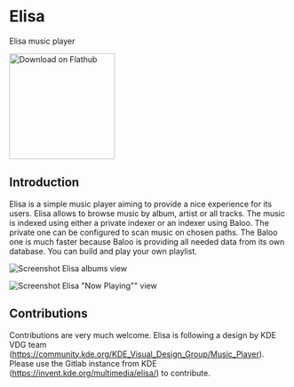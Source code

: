<!--
SPDX-FileCopyrightText: 2017 Matthieu Gallien <matthieu_gallien@yahoo.fr>

SPDX-License-Identifier: LGPL-3.0-or-later
-->

# Elisa

Elisa music player

<a href='https://flathub.org/apps/details/org.kde.elisa'><img width='190px' alt='Download on Flathub' src='https://flathub.org/assets/badges/flathub-badge-i-en.png'/></a>

## Introduction

Elisa is a simple music player aiming to provide a nice experience for its users.
Elisa allows to browse music by album, artist or all tracks. The music is indexed
using either a private indexer or an indexer using Baloo. The private one can be
configured to scan music on chosen paths. The Baloo one is much faster because
Baloo is providing all needed data from its own database. You can build and play
your own playlist.

![Screenshot Elisa albums view](https://community.kde.org/images.community/3/35/Elisa_albums_view.png)

![Screenshot Elisa "Now Playing"" view](https://community.kde.org/images.community/7/75/Elisa_now_playing_view.png)


## Contributions

Contributions are very much welcome. Elisa is following a design by KDE VDG team
(https://community.kde.org/KDE_Visual_Design_Group/Music_Player).
Please use the Gitlab instance from KDE (https://invent.kde.org/multimedia/elisa/) to contribute.

